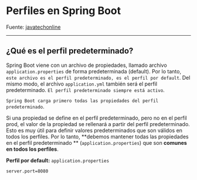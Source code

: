 # Perfiles en Spring Boot

Fuente: [javatechonline](https://javatechonline.com/profiles-in-spring-boot/?fbclid=IwAR1Etc8VN0AAfmvPSD4dau-OzzP6HVnu5cO4hhUjBZvwnW2B5YQ4O9o6_hU)

---

## ¿Qué es el perfil predeterminado?

Spring Boot viene con un archivo de propiedades, llamado archivo `application.properties` de forma predeterminada
(default). Por lo tanto, `este archivo es el perfil predeterminado, es el perfil por default`. Del mismo modo,
el archivo `application.yml` también será el perfil predeterminado. `El perfil predeterminado siempre está activo`.

`Spring Boot carga primero todas las propiedades del perfil predeterminado`.

Si una propiedad se define en el perfil predeterminado, pero no en el perfil prod, el valor de la propiedad se rellenará
a partir del perfil predeterminado. Esto es muy útil para definir valores predeterminados que son válidos en todos los
perfiles. Por lo tanto, **debemos mantener todas las propiedades en el perfil predeterminado
** (`application.properties`) que son **comunes en todos los perfiles**.

**Perfil por default:** `application.properties`

````properties
server.port=8080
````

